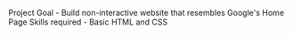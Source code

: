 Project Goal - Build non-interactive website that resembles Google's Home Page
Skills required - Basic HTML and CSS
